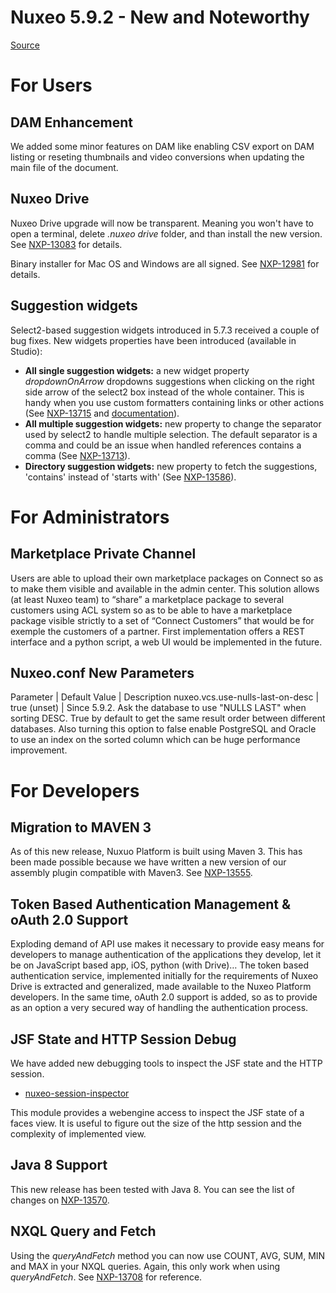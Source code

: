 # Nuxeo 5.9.2 - New and Noteworthy
[Source](http://nuxeo.github.io/releasenotes/5.9.2/print.html "Nuxeo 5.9.2 - New and Noteworthy")

# For Users

## DAM Enhancement

We added some minor features on DAM like enabling CSV export on DAM listing or reseting thumbnails and video conversions when updating the main file of the document.

## Nuxeo Drive

Nuxeo Drive upgrade will now be transparent. Meaning you won't have to open a terminal, delete _.nuxeo drive_ folder, and than install the new version. See [NXP-13083][2] for details.

Binary installer for Mac OS and Windows are all signed. See [NXP-12981][3] for details.

## Suggestion widgets

Select2-based suggestion widgets introduced in 5.7.3 received a couple of bug fixes. New widgets properties have been introduced (available in Studio):

  * **All single suggestion widgets:** a new widget property _dropdownOnArrow_ dropdowns suggestions when clicking on the right side arrow of the select2 box instead of the whole container. This is handy when you use custom formatters containing links or other actions (See [NXP-13715][4] and [documentation][5]).
  * **All multiple suggestion widgets:** new property to change the separator used by select2 to handle multiple selection. The default separator is a comma and could be an issue when handled references contains a comma (See [NXP-13713][6]).
  * **Directory suggestion widgets:** new property to fetch the suggestions, 'contains' instead of 'starts with' (See [NXP-13586][7]).

# For Administrators

## Marketplace Private Channel

Users are able to upload their own marketplace packages on Connect so as to make them visible and available in the admin center. This solution allows (at least Nuxeo team) to “share” a marketplace package to several customers using ACL system so as to be able to have a marketplace package visible strictly to a set of “Connect Customers” that would be for exemple the customers of a partner. First implementation offers a REST interface and a python script, a web UI would be implemented in the future.

## Nuxeo.conf New Parameters

Parameter | Default Value | Description
nuxeo.vcs.use-nulls-last-on-desc | true (unset) | Since 5.9.2. Ask the database to use "NULLS LAST" when sorting DESC. True by default to get the same result order between different databases. Also turning this option to false enable PostgreSQL and Oracle to use an index on the sorted column which can be huge performance improvement.

# For Developers

## Migration to MAVEN 3

As of this new release, Nuxuo Platform is built using Maven 3. This has been made possible because we have written a new version of our assembly plugin compatible with Maven3. See [NXP-13555][8].

## Token Based Authentication Management & oAuth 2.0 Support

Exploding demand of API use makes it necessary to provide easy means for developers to manage authentication of the applications they develop, let it be on JavaScript based app, iOS, python (with Drive)… The token based authentication service, implemented initially for the requirements of Nuxeo Drive is extracted and generalized, made available to the Nuxeo Platform developers. In the same time, oAuth 2.0 support is added, so as to provide as an option a very secured way of handling the authentication process.

## JSF State and HTTP Session Debug

We have added new debugging tools to inspect the JSF state and the HTTP session.

  * [nuxeo-session-inspector][9]

This module provides a webengine access to inspect the JSF state of a faces view. It is useful to figure out the size of the http session and the complexity of implemented view.

## Java 8 Support

This new release has been tested with Java 8. You can see the list of changes on [NXP-13570][10].

## NXQL Query and Fetch

Using the _queryAndFetch_ method you can now use COUNT, AVG, SUM, MIN and MAX in your NXQL queries. Again, this only work when using _queryAndFetch_. See [NXP-13708][11] for reference.

   [1]: http://nuxeo.github.io/index.html
   [2]: https://jira.nuxeo.com/browse/NXP-13083
   [3]: https://jira.nuxeo.com/browse/NXP-12981
   [4]: https://jira.nuxeo.com/browse/NXP-13715
   [5]: http://doc.nuxeo.com/x/LIQZAQ
   [6]: https://jira.nuxeo.com/browse/NXP-13713
   [7]: https://jira.nuxeo.com/browse/NXP-13586
   [8]: https://jira.nuxeo.com/browse/NXP-13555
   [9]: https://github.com/nuxeo/nuxeo-session-inspector
   [10]: https://jira.nuxeo.com/browse/NXP-13570
   [11]: https://jira.nuxeo.com/browse/NXP-13708
